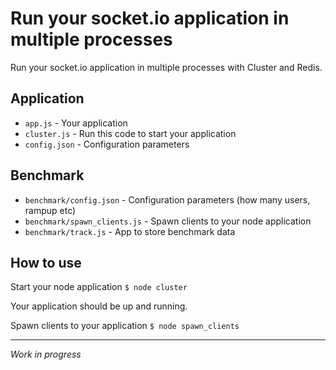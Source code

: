 Run your socket.io application in multiple processes
====================================================

Run your socket.io application in multiple processes with Cluster and Redis.


Application
-----------

* `app.js` - Your application
* `cluster.js` - Run this code to start your application
* `config.json` - Configuration parameters

Benchmark
---------

* `benchmark/config.json` - Configuration parameters (how many users, rampup etc)
* `benchmark/spawn_clients.js` - Spawn clients to your node application
* `benchmark/track.js` - App to store benchmark data

How to use
----------

Start your node application
`$ node cluster`

Your application should be up and running.

Spawn clients to your application
`$ node spawn_clients`

---

*Work in progress*